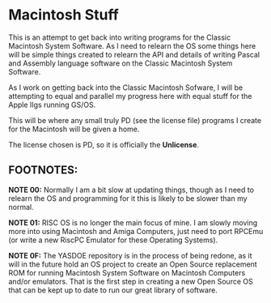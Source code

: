 # Macintosh Stuff

This is an attempt to get back into writing programs for the Classic Macintosh System Software.  As I need to relearn the OS some things here will be simple things created to relearn the API and details of writing Pascal and Assembly language software on the Classic Macintosh System Software.

As I work on getting back into the Classic Macintosh Sofware, I will be attempting to equal and parallel my progress here with equal stuff for the Apple IIgs running GS/OS.

This will be where any small truly PD (see the license file) programs I create for the Macintosh will be given a home.

The license chosen is PD, so it is officially the **Unlicense**.


## FOOTNOTES:

**NOTE 00:** Normally I am a bit slow at updating things, though as I need to relearn the OS and programming for it this is likely to be slower than my normal.

**NOTE 01:**  RISC OS is no longer the main focus of mine.  I am slowly moving more into using Macintosh and Amiga Computers, just need to port RPCEmu (or write a new RiscPC Emulator for these Operating Systems).

**NOTE 0F:** The YASDOE repository is in the process of being redone, as it will in the future hold an OS project to create an Open Source replacement ROM for running Macintosh System Software on Macintosh Computers and/or emulators.  That is the first step in creating a new Open Source OS that can be kept up to date to run our great library of software.
